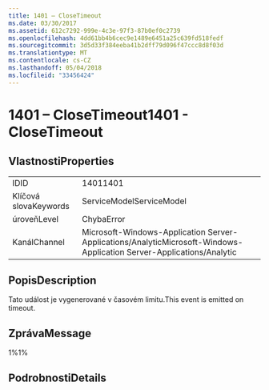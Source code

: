 ```yaml
---
title: 1401 – CloseTimeout
ms.date: 03/30/2017
ms.assetid: 612c7292-999e-4c3e-97f3-87b0ef0c2739
ms.openlocfilehash: 4dd61bb4b6cec9e1489e6451a25c639fd518fedf
ms.sourcegitcommit: 3d5d33f384eeba41b2dff79d096f47ccc8d8f03d
ms.translationtype: MT
ms.contentlocale: cs-CZ
ms.lasthandoff: 05/04/2018
ms.locfileid: "33456424"
---
```

# <a name="1401---closetimeout"></a><span data-ttu-id="99cd1-102">1401 – CloseTimeout</span><span class="sxs-lookup"><span data-stu-id="99cd1-102">1401 - CloseTimeout</span></span>
## <a name="properties"></a><span data-ttu-id="99cd1-103">Vlastnosti</span><span class="sxs-lookup"><span data-stu-id="99cd1-103">Properties</span></span>  
  
|||  
|-|-|  
|<span data-ttu-id="99cd1-104">ID</span><span class="sxs-lookup"><span data-stu-id="99cd1-104">ID</span></span>|<span data-ttu-id="99cd1-105">1401</span><span class="sxs-lookup"><span data-stu-id="99cd1-105">1401</span></span>|  
|<span data-ttu-id="99cd1-106">Klíčová slova</span><span class="sxs-lookup"><span data-stu-id="99cd1-106">Keywords</span></span>|<span data-ttu-id="99cd1-107">ServiceModel</span><span class="sxs-lookup"><span data-stu-id="99cd1-107">ServiceModel</span></span>|  
|<span data-ttu-id="99cd1-108">úroveň</span><span class="sxs-lookup"><span data-stu-id="99cd1-108">Level</span></span>|<span data-ttu-id="99cd1-109">Chyba</span><span class="sxs-lookup"><span data-stu-id="99cd1-109">Error</span></span>|  
|<span data-ttu-id="99cd1-110">Kanál</span><span class="sxs-lookup"><span data-stu-id="99cd1-110">Channel</span></span>|<span data-ttu-id="99cd1-111">Microsoft-Windows-Application Server-Applications/Analytic</span><span class="sxs-lookup"><span data-stu-id="99cd1-111">Microsoft-Windows-Application Server-Applications/Analytic</span></span>|  
  
## <a name="description"></a><span data-ttu-id="99cd1-112">Popis</span><span class="sxs-lookup"><span data-stu-id="99cd1-112">Description</span></span>  
 <span data-ttu-id="99cd1-113">Tato událost je vygenerované v časovém limitu.</span><span class="sxs-lookup"><span data-stu-id="99cd1-113">This event is emitted on timeout.</span></span>  
  
## <a name="message"></a><span data-ttu-id="99cd1-114">Zpráva</span><span class="sxs-lookup"><span data-stu-id="99cd1-114">Message</span></span>  
 <span data-ttu-id="99cd1-115">1%</span><span class="sxs-lookup"><span data-stu-id="99cd1-115">1%</span></span>  
  
## <a name="details"></a><span data-ttu-id="99cd1-116">Podrobnosti</span><span class="sxs-lookup"><span data-stu-id="99cd1-116">Details</span></span>
